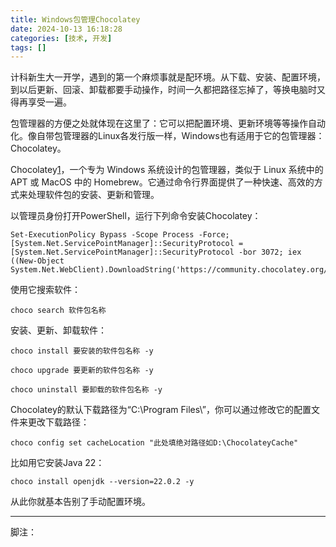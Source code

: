 ```yaml
---
title: Windows包管理Chocolatey
date: 2024-10-13 16:18:28
categories: [技术, 开发]
tags: []
---
```

计科新生大一开学，遇到的第一个麻烦事就是配环境。从下载、安装、配置环境，到以后更新、回滚、卸载都要手动操作，时间一久都把路径忘掉了，等换电脑时又得再享受一遍。

包管理器的方便之处就体现在这里了：它可以把配置环境、更新环境等等操作自动化。像自带包管理器的Linux各发行版一样，Windows也有适用于它的包管理器：Chocolatey。

Chocolatey[1](#2862beb1-6032-4e76-a84c-9cc4dd2d8982)，一个专为 Windows 系统设计的包管理器，类似于 Linux 系统中的 APT 或 MacOS 中的 Homebrew。它通过命令行界面提供了一种快速、高效的方式来处理软件包的安装、更新和管理。

以管理员身份打开PowerShell，运行下列命令安装Chocolatey：

```
Set-ExecutionPolicy Bypass -Scope Process -Force; [System.Net.ServicePointManager]::SecurityProtocol = [System.Net.ServicePointManager]::SecurityProtocol -bor 3072; iex ((New-Object System.Net.WebClient).DownloadString('https://community.chocolatey.org/install.ps1'))
```

使用它搜索软件：

```
choco search 软件包名称
```

安装、更新、卸载软件：

```
choco install 要安装的软件包名称 -y

choco upgrade 要更新的软件包名称 -y

choco uninstall 要卸载的软件包名称 -y
```

Chocolatey的默认下载路径为“C:\Program Files\”，你可以通过修改它的配置文件来更改下载路径：

```
choco config set cacheLocation "此处填绝对路径如D:\ChocolateyCache"
```

比如用它安装Java 22：

```
choco install openjdk --version=22.0.2 -y
```

从此你就基本告别了手动配置环境。

---

脚注：
